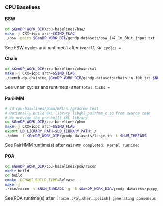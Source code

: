 ### CPU Baselines

#### BSW
```bash
cd $GenDP_WORK_DIR/cpu-baselines/bsw/
make -j CXX=icpc arch=$SIMD_FLAG
./bsw -pairs $GenDP_WORK_DIR/gendp-datasets/bsw_147_1m_8bit_input.txt -t $NUM_THREADS -b 512
```
See BSW cycles and runtime(s) after `Overall SW cycles =`


#### Chain
```bash
cd $GenDP_WORK_DIR/cpu-baselines/chain/tal
make -j CXX=icpc arch=$SIMD_FLAG
./bench-dp-chaining $GenDP_WORK_DIR/gendp-datasets/chain_in-10k.txt $NUM_THREADS
```
See Chain cycles and runtime(s) after `Total ticks =`

#### PariHMM
```bash
# cd cpu-baselines/phmm/GKL\n./gradlew test
# Optionally build GKL library libgkl_pairhmm_c.so from source code
# We provide the pre-built GKL library
cd $GenDP_WORK_DIR/cpu-baselines/phmm
make -j CXX=icpc arch=$SIMD_FLAG
export LD_LIBRARY_PATH=$LD_LIBRARY_PATH:./
./phmm -f $GenDP_WORK_DIR/gendp-datasets/large.in -t $NUM_THREADS
```
See PairHMM runtime(s) after `PairHMM completed. Kernel runtime:`

#### POA
```bash
cd $GenDP_WORK_DIR/cpu-baselines/poa/racon
mkdir build
cd build
cmake -DCMAKE_BUILD_TYPE=Release ..
make -j
./bin/racon -t $NUM_THREADS -g -6 $GenDP_WORK_DIR/gendp-datasets/guppy_hac.fastq $GenDP_WORK_DIR/gendp-datasets/saureus.flye.mm2.sam $GenDP_WORK_DIR/gendp-datasets/saureus.fasta > saureus.racon.fasta
```
See POA runtime(s) after `[racon::Polisher::polish] generating consensus` 
